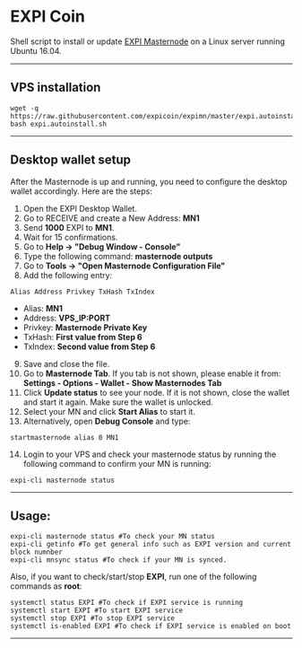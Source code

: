 # EXPI Coin
Shell script to install or update [EXPI Masternode](https://expi.life) on a Linux server running Ubuntu 16.04.
***

## VPS installation
```
wget -q https://raw.githubusercontent.com/expicoin/expimn/master/expi.autoinstall.sh
bash expi.autoinstall.sh
```
***

## Desktop wallet setup

After the Masternode is up and running, you need to configure the desktop wallet accordingly. Here are the steps:
1. Open the EXPI Desktop Wallet.
2. Go to RECEIVE and create a New Address: **MN1**
3. Send **1000** EXPI to **MN1**.
4. Wait for 15 confirmations.
5. Go to **Help -> "Debug Window - Console"**
6. Type the following command: **masternode outputs**
7. Go to  **Tools -> "Open Masternode Configuration File"**
8. Add the following entry:
```
Alias Address Privkey TxHash TxIndex
```
* Alias: **MN1**
* Address: **VPS_IP:PORT**
* Privkey: **Masternode Private Key**
* TxHash: **First value from Step 6**
* TxIndex:  **Second value from Step 6**
9. Save and close the file.
10. Go to **Masternode Tab**. If you tab is not shown, please enable it from: **Settings - Options - Wallet - Show Masternodes Tab**
11. Click **Update status** to see your node. If it is not shown, close the wallet and start it again. Make sure the wallet is unlocked.
12. Select your MN and click **Start Alias** to start it.
13. Alternatively, open **Debug Console** and type:
```
startmasternode alias 0 MN1
```
14. Login to your VPS and check your masternode status by running the following command to confirm your MN is running:
```
expi-cli masternode status
```
***

## Usage:
```
expi-cli masternode status #To check your MN status
expi-cli getinfo #To get general info such as EXPI version and current block numnber
expi-cli mnsync status #To check if your MN is synced.
```
Also, if you want to check/start/stop **EXPI**, run one of the following commands as **root**:

```
systemctl status EXPI #To check if EXPI service is running
systemctl start EXPI #To start EXPI service
systemctl stop EXPI #To stop EXPI service
systemctl is-enabled EXPI #To check if EXPI service is enabled on boot
```
***
